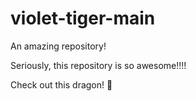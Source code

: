 # violet-tiger-main
An amazing repository!


Seriously, this repository is so awesome!!!!

Check out this dragon!
🐲